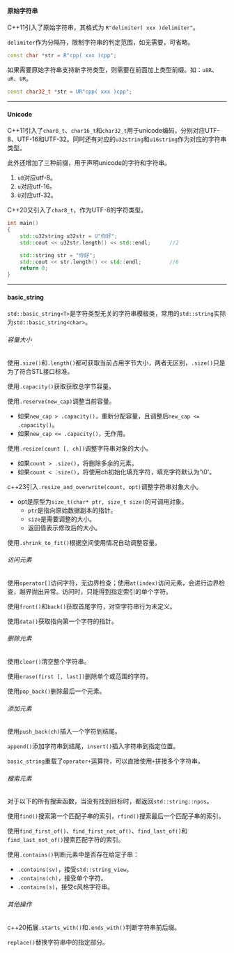 #### 原始字符串

C++11引入了原始字符串，其格式为 `R"delimiter( xxx )delimiter"`。

`delimiter`作为分隔符，限制字符串的判定范围，如无需要，可省略。

```cpp
const char *str = R"cpp( xxx )cpp";
```

如果需要原始字符串支持新字符类型，则需要在前面加上类型前缀。如：`u8R`、`uR`、`UR`。

```cpp
const char32_t *str = UR"cpp( xxx )cpp";
```


***

#### Unicode

C++11引入了`char8_t`、`char16_t`和`char32_t`用于unicode编码，分别对应UTF-8、UTF-16和UTF-32。同时还有对应的`u32string`和`u16string`作为对应的字符串类型。

此外还增加了三种前缀，用于声明unicode的字符和字符串。
1. `u8`对应utf-8。
2. `u`对应utf-16。
3. `U`对应utf-32。

C++20又引入了`char8_t`，作为UTF-8的字符类型。

```cpp
int main()
{
    std::u32string u32str = U"你好";
    std::cout << u32str.length() << std::endl;		//2

    std::string str = "你好";
    std::cout << str.length() << std::endl;			//6
    return 0;
}
```

---

#### basic_string

`std::basic_string<T>`是字符类型无关的字符串模板类，常用的`std::string`实际为`std::basic_string<char>`。

###### 容量大小

使用`.size()`和`.length()`都可获取当前占用字节大小，两者无区别，`.size()`只是为了符合STL接口标准。

使用`.capacity()`获取获取总字节容量。

使用`.reserve(new_cap)`调整当前容量。

* 如果`new_cap > .capacity()`，重新分配容量，且调整后`new_cap <= .capacity()`。
* 如果`new_cap <= .capacity()`，无作用。

使用`.resize(count [, ch])`调整字符串对象的大小。

* 如果`count > .size()`，将删除多余的元素。
* 如果`count < .size()`，将使用ch初始化填充字符，填充字符默认为'\0'。

c++23引入`.resize_and_overwrite(count, opt)`调整字符串对象大小。

*   opt是原型为`size_t(char* ptr, size_t size)`的可调用对象。
    *   `ptr`是指向原始数据副本的指针。
    *   `size`是需要调整的大小。
    *   返回值表示修改后的大小。

使用`.shrink_to_fit()`根据空间使用情况自动调整容量。

###### 访问元素

使用`operator[]`访问字符，无边界检查；使用`at(index)`访问元素，会进行边界检查，越界抛出异常。访问时，只能得到指定索引的单个字符。

使用`front()`和`back()`获取首尾字符，对空字符串行为未定义。

使用`data()`获取指向第一个字符的指针。

###### 删除元素

使用`clear()`清空整个字符串。

使用`erase(first [, last])`删除单个或范围的字符。

使用`pop_back()`删除最后一个元素。

###### 添加元素

使用`push_back(ch)`插入一个字符到结尾。

`append()`添加字符串到结尾，`insert()`插入字符串到指定位置。

`basic_string`重载了`operator+`运算符，可以直接使用`+`拼接多个字符串。

###### 搜索元素

对于以下的所有搜索函数，当没有找到目标时，都返回`std::string::npos`。

使用`find()`搜索第一个匹配子串的索引，`rfind()`搜索最后一个匹配子串的索引。

使用`find_first_of()`、`find_first_not_of()`、`find_last_of()`和`find_last_not_of()`搜索匹配字符的索引。

使用`.contains()`判断元素中是否存在给定子串：

* `.contains(sv)`，接受`std::string_view`。
* `.contains(ch)`，接受单个字符。
* `.contains(s)`，接受c风格字符串。

###### 其他操作

c++20拓展`.starts_with()`和`.ends_with()`判断字符串前后缀。

`replace()`替换字符串中的指定部分。
